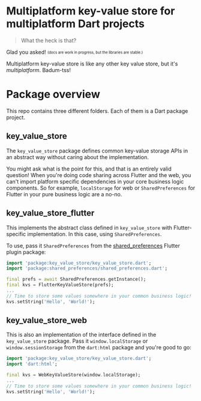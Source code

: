 # Multiplatform key-value store for multiplatform Dart projects

> What the heck is that?

Glad you asked! <sub><sup>(docs are work in progress, but the libraries are stable.)</sup></sub>

Multiplatform key-value store is like any other key value store, but it's _multiplatform_. Badum-tss!

# Package overview

This repo contains three different folders. Each of them is a Dart package project.

## key_value_store

The `key_value_store` package defines common key-value storage APIs in an abstract way without caring about the implementation.

You might ask what is the point for this, and that is an entirely valid question!
When you're doing code sharing across Flutter and the web, you can't import platform specific dependencies in your core business logic components.
So for example, `localStorage` for web or `SharedPreferences` for Flutter in your pure business logic are a no-no.

## key_value_store_flutter

This implements the abstract class defined in `key_value_store` with Flutter-specific implementation. 
In this case, using `SharedPreferences`. 

To use, pass it `SharedPreferences` from the [shared_preferences](https://pub.dartlang.org/packages/shared_preferences) Flutter plugin package:

```dart
import 'package:key_value_store/key_value_store.dart';
import 'package:shared_preferences/shared_preferences.dart';

final prefs = await SharedPreferences.getInstance();
final kvs = FlutterKeyValueStore(prefs);
...
// Time to store some values somewhere in your common business logic!
kvs.setString('Hello', 'World!');
```

## key_value_store_web

This is also an implementation of the interface defined in the `key_value_store` package.
Pass it `window.localStorage` or `window.sessionStorage` from the `dart:html` package and you're good to go:

```dart
import 'package:key_value_store/key_value_store.dart';
import 'dart:html';

final kvs = WebKeyValueStore(window.localStorage);
...
// Time to store some values somewhere in your common business logic!
kvs.setString('Hello', 'World!');
```
